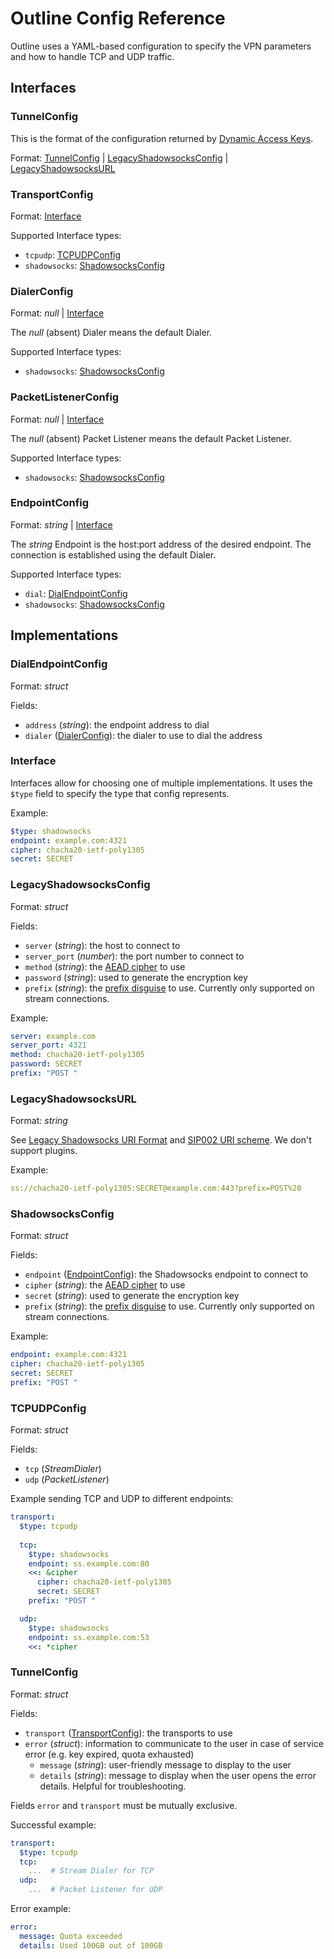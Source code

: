 # Outline Config Reference

Outline uses a YAML-based configuration to specify the VPN parameters and how to handle TCP and UDP traffic.


## Interfaces

### <a id=TunnelConfig></a>TunnelConfig
This is the format of the configuration returned by [Dynamic Access Keys](https://www.reddit.com/r/outlinevpn/wiki/index/dynamic_access_keys/).

Format: [TunnelConfig](#TunnelConfig) | [LegacyShadowsocksConfig](#LegacyShadowsocksConfig) | [LegacyShadowsocksURL](#LegacyShadowsocksURL)

### <a id=TransportConfig></a>TransportConfig

Format: [Interface](#Interface)

Supported Interface types:
- `tcpudp`: [TCPUDPConfig](#TCPUDPConfig)
- `shadowsocks`: [ShadowsocksConfig](#ShadowsocksConfig)


### <a id=DialerConfig></a>DialerConfig

Format: _null_ | [Interface](#Interface)

The _null_ (absent) Dialer means the default Dialer.

Supported Interface types:
- `shadowsocks`: [ShadowsocksConfig](#ShadowsocksConfig)


### <a id=PacketListenerConfig></a>PacketListenerConfig

Format: _null_ | [Interface](#Interface)

The _null_ (absent) Packet Listener means the default Packet Listener.

Supported Interface types:
- `shadowsocks`: [ShadowsocksConfig](#ShadowsocksConfig)

### <a id=EndpointConfig></a>EndpointConfig

Format: _string_ | [Interface](#Interface)

The _string_ Endpoint is the host:port address of the desired endpoint. The connection is established using the default Dialer.

Supported Interface types:
- `dial`: [DialEndpointConfig](#DialEndpointConfig)
- `shadowsocks`: [ShadowsocksConfig](#ShadowsocksConfig)
<!-- - `websocket`: [WebsocketEndpointConfig](#WebsocketEndpointConfig) -->


## Implementations


### <a id=DialEndpointConfig></a>DialEndpointConfig

Format: _struct_

Fields:
- `address` (_string_): the endpoint address to dial
- `dialer` ([DialerConfig](#DialerConfig)): the dialer to use to dial the address

### <a id=Interface></a>Interface

Interfaces allow for choosing one of multiple implementations. It uses the `$type` field to specify the type that config represents.

Example:

```yaml
$type: shadowsocks
endpoint: example.com:4321
cipher: chacha20-ietf-poly1305
secret: SECRET
```

### <a id=LegacyShadowsocksConfig></a>LegacyShadowsocksConfig

Format: _struct_

Fields:
- `server` (_string_): the host to connect to
- `server_port` (_number_): the port number to connect to
- `method` (_string_): the [AEAD cipher](https://shadowsocks.org/doc/aead.html#aead-ciphers) to use
- `password` (_string_): used to generate the encryption key
- `prefix` (_string_): the [prefix disguise](https://www.reddit.com/r/outlinevpn/wiki/index/prefixing/) to use. Currently only supported on stream connections.

Example:
```yaml
server: example.com
server_port: 4321
method: chacha20-ietf-poly1305
password: SECRET
prefix: "POST "
```


### <a id=LegacyShadowsocksURL></a>LegacyShadowsocksURL

Format: _string_

See [Legacy Shadowsocks URI Format](https://shadowsocks.org/doc/configs.html#uri-and-qr-code) and [SIP002 URI scheme](https://shadowsocks.org/doc/sip002.html). We don't support plugins.

Example:
```yaml
ss://chacha20-ietf-poly1305:SECRET@example.com:443?prefix=POST%20
```

### <a id=ShadowsocksConfig></a>ShadowsocksConfig

Format: _struct_

Fields:
- `endpoint` ([EndpointConfig](#EndpointConfig)): the Shadowsocks endpoint to connect to
- `cipher` (_string_): the [AEAD cipher](https://shadowsocks.org/doc/aead.html#aead-ciphers) to use
- `secret` (_string_): used to generate the encryption key
- `prefix` (_string_): the [prefix disguise](https://www.reddit.com/r/outlinevpn/wiki/index/prefixing/) to use. Currently only supported on stream connections.

Example:
```yaml
endpoint: example.com:4321
cipher: chacha20-ietf-poly1305
secret: SECRET
prefix: "POST "
```


### <a id=TCPUDPConfig></a>TCPUDPConfig

Format: _struct_

Fields:
- `tcp` (_StreamDialer_)
- `udp` (_PacketListener_)

Example sending TCP and UDP to different endpoints:
```yaml
transport:
  $type: tcpudp
  
  tcp:
    $type: shadowsocks
    endpoint: ss.example.com:80
    <<: &cipher
      cipher: chacha20-ietf-poly1305
      secret: SECRET
    prefix: "POST "

  udp:
    $type: shadowsocks
    endpoint: ss.example.com:53
    <<: *cipher
```

### <a id=TunnelConfig></a>TunnelConfig

Format: _struct_

Fields:
- `transport` ([TransportConfig](#TransportConfig])): the transports to use
- `error` (_struct_): information to communicate to the user in case of service error (e.g. key expired, quota exhausted)
  - `message` (_string_): user-friendly message to display to the user
  - `details` (_string_): message to display when the user opens the error details. Helpful for troubleshooting.

Fields `error` and `transport` must be mutually exclusive.

Successful example:

```yaml
transport:
  $type: tcpudp
  tcp:
    ...  # Stream Dialer for TCP
  udp:
    ...  # Packet Listener for UDP
```

Error example:
```yaml
error:
  message: Quota exceeded
  details: Used 100GB out of 100GB
```

<!--
### <a id=WebsocketEndpointConfig></a>WebsocketEndpointConfig
Format: _struct_

Fields:
- `url` (_string_): the url to connect to
-->
